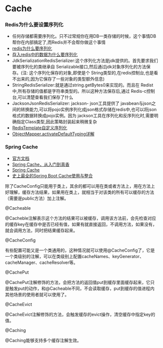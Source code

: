# Cache

### Redis为什么要设置序列化

- 任何存储都需要序列化。只不过常规你在用DB一类存储的时候，这个事情DB帮你在内部搞定了,而Redis并不会帮你做这个事情
- [redis为什么要序列化](https://www.php.cn/redis/436244.html)
- [存入redis中的数据为什么要序列化](https://blog.csdn.net/weixin_43968372/article/details/106442009)
- JdkSerializationRedisSerializer:这个序列化方法是jdk提供的。首先要求我们要被序列化的类继承自
  Serializable接口,然后通过jdk对象序列化的方法保存。(注:
  这个序列化保存的对象,即使是个 String类型的,在redis控制台,也是看不出来的,因为它保存了一些对象的类型额外信息)
- StringRedisSerializer:就是通过string.getBytes0来实现的。而且在 Redist中,所有存储的值都是字符串类型的。所以这种方法保存后,通过
  Redis-c控制台,可以清楚查看我们保存了什么
- JacksonJsonRedisSerializer: jackson- json工具提供了
  javabean与json之间的转换能力,可以将pojo实例序列化成json格式存储在redis中,也可以将json格式的数据转换成pojo实例。因为
  jackson工具在序列化和反序列化时,需要明确指定Class类型,因此策略封装起来稍微复杂
- [RedisTemplate自定义序列化](https://codeantenna.com/a/6PeI09BhTj)
- [ObjectMapper.activateDefaultTyping详解](https://blog.csdn.net/zzhongcy/article/details/105813105)

### Spring Cache

- [官方文档](https://docs.spring.io/spring-framework/docs/current/reference/html/integration.html#cache)
- [Spring Cache，从入门到真香](https://zhuanlan.zhihu.com/p/266804094)
- [Spring Cache](https://www.jianshu.com/p/33c019de9115)
- [史上最全的Spring Boot Cache使用与整合](https://blog.csdn.net/qq_32448349/article/details/101696892)




除了CacheConfig只能用于类上，其余的都可以用在类或者方法上，用在方法上好理解，缓存方法结果，如果用在类上，就相当于对该类的所有可以缓存的方法（需要是public方法）加上注解。

@Cacheable

@Cacheble注解表示这个方法的结果可以被缓存，调用该方法前，会先检查对应的缓存key在缓存中是否已经有值，如果有就直接返回，不调用方法，如果没有，就会调用方法，同时把结果缓存起来。

@CacheConfig

有些配置可能又是一个类通用的，这种情况就可以使用@CacheConfig了，它是一个类级别的注解，可以在类级别上配置cacheNames、keyGenerator、cacheManager、cacheResolver等。

@CachePut

@CachePut注解修饰的方法，会把方法的返回值put到缓存里面缓存起来，它只是触发put的动作，和@Cacheable不同，不会读取缓存，put到缓存的值进程内其他场景的使用者就可以使用了。

@CacheEvict

@CacheEvict注解修饰的方法，会触发缓存的evict操作，清空缓存中指定key的值。

@Caching

@Caching能够支持多个缓存注解生效。